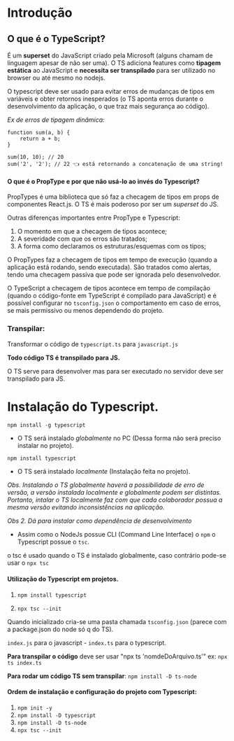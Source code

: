 # Introdução

## O que é o TypeScript?

É um **superset** do JavaScript criado pela Microsoft (alguns chamam de linguagem apesar de não ser uma). O TS adiciona features como **tipagem estática** ao JavaScript e **necessita ser transpilado** para ser utilizado no browser ou até mesmo no nodejs.

O typescript deve ser usado para evitar erros de mudanças de tipos em variáveis e obter retornos inesperados (o TS aponta erros durante o desenvolvimento da aplicação, o que traz mais segurança ao código).

_Ex de erros de tipagem dinâmica:_

```
function sum(a, b) {
    return a + b;
}

sum(10, 10); // 20
sum('2', '2'); // 22 👈 está retornando a concatenação de uma string!

```

#### O que é o PropType e por que não usá-lo ao invés do Typescript?

PropTypes é uma biblioteca que só faz a checagem de tipos em props de componentes React.js. O TS é mais poderoso por ser um _superset_ do JS.

Outras diferenças importantes entre PropType e Typescript:

1. O momento em que a checagem de tipos acontece;
2. A severidade com que os erros são tratados;
3. A forma como declaramos os estruturas/esquemas com os tipos;

O PropTypes faz a checagem de tipos em tempo de execução (quando a aplicação está rodando, sendo executada). São tratados como alertas, tendo uma checagem passíva que pode ser ignorada pelo desenvolvedor.

O TypeScript a checagem de tipos acontece em tempo de compilação (quando o código-fonte em TypeScript é compilado para JavaScript) e é possível configurar no `tsconfig.json` o comportamento em caso de erros, se mais permissivo ou menos dependendo do projeto.

### Transpilar:

Transformar o código de `typescript.ts` para `javascript.js`

**Todo código TS é transpilado para JS.**

O TS serve para desenvolver mas para ser executado no servidor deve ser transpilado para JS.

# Instalação do Typescript.

`npm install -g typescript`

- O TS será instalado _globalmente_ no PC (Dessa forma não será preciso instalar no projeto).

`npm install typescript`

- O TS será instalado _localmente_ (Instalação feita no projeto).

_Obs. Instalando o TS globalmente haverá a possibilidade de erro de versão, a versão instalada localmente e globalmente podem ser distintas. Portanto, intalar o TS localmente faz com que cada colaborador possua a mesma versão evitando inconsistências na aplicação._

_Obs 2. Dá para instalar como dependência de desenvolvimento_

- Assim como o NodeJs possue CLI (Command Line Interface) o `npm` o Typescript possue o `tsc`.

o tsc é usado quando o TS é instalado globalmente, caso contrário pode-se usar o `npx tsc`

#### Utilização do Typescript em projetos.

1. `npm install typescript`

2. `npx tsc --init`

Quando inicializado cria-se uma pasta chamada `tsconfig.json` (parece com a package.json do node só q do TS).

`index.js` para o javascript - `index.ts` para o typescript.

**Para transpilar o código** deve ser usar "npx ts 'nomdeDoArquivo.ts'"
ex: `npx ts index.ts`

**Para rodar um código TS sem transpilar**: `npm install -D ts-node`

#### Ordem de instalação e configuração do projeto com Typescript:

1. `npm init -y`
2. `npm install -D typescript`
3. `npm install -D ts-node`
4. `npx tsc --init`
